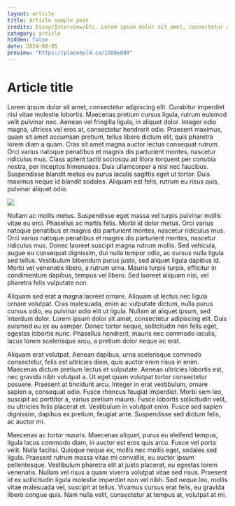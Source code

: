 ```yaml
---
layout: article
title: Article sample post
credits: Essay/Interview/Etc. Lorem ipsum dolor sit amet, consectetur adipiscing elit
category: article
hidden: false
date: 2024-08-05
preview: "https://placehold.co/1200x800"
---
```

# Article title

Lorem ipsum dolor sit amet, consectetur adipiscing elit. Curabitur imperdiet nisi vitae molestie lobortis. Maecenas pretium cursus ligula, rutrum euismod velit pulvinar nec. Aenean vel fringilla ligula, in aliquet dolor. Integer odio magna, ultrices vel eros at, consectetur hendrerit odio. Praesent maximus, quam sit amet accumsan pretium, tellus libero dictum elit, quis pharetra lorem diam a quam. Cras sit amet magna auctor lectus consequat rutrum. Orci varius natoque penatibus et magnis dis parturient montes, nascetur ridiculus mus. Class aptent taciti sociosqu ad litora torquent per conubia nostra, per inceptos himenaeos. Duis ullamcorper a nisl nec faucibus. Suspendisse blandit metus eu purus iaculis sagittis eget ut tortor. Duis maximus neque id blandit sodales. Aliquam est felis, rutrum eu risus quis, pulvinar aliquet odio.

![](https://placehold.co/1200x800)

Nullam ac mollis metus. Suspendisse eget massa vel turpis pulvinar mollis vitae eu orci. Phasellus ac mattis felis. Morbi id dolor metus. Orci varius natoque penatibus et magnis dis parturient montes, nascetur ridiculus mus. Orci varius natoque penatibus et magnis dis parturient montes, nascetur ridiculus mus. Donec laoreet suscipit magna rutrum mollis. Sed vehicula, augue eu consequat dignissim, dui nulla tempor odio, ac cursus nulla ligula sed tellus. Vestibulum bibendum purus justo, sed aliquet ligula dapibus id. Morbi vel venenatis libero, a rutrum urna. Mauris turpis turpis, efficitur in condimentum dapibus, tempus vel libero. Sed laoreet aliquam nisi, vel pharetra felis vulputate non.

Aliquam sed erat a magna laoreet ornare. Aliquam ut lectus nec ligula ornare volutpat. Cras malesuada, enim ac vulputate dictum, nulla purus cursus odio, eu pulvinar odio elit ut ligula. Nullam at aliquet ipsum, sed interdum dolor. Lorem ipsum dolor sit amet, consectetur adipiscing elit. Duis euismod eu ex eu semper. Donec tortor neque, sollicitudin non felis eget, egestas lobortis nunc. Phasellus hendrerit, mauris nec commodo iaculis, lacus lorem scelerisque arcu, a pretium dolor neque ac erat.

Aliquam erat volutpat. Aenean dapibus, urna scelerisque commodo consectetur, felis est ultricies diam, quis auctor enim risus in enim. Maecenas dictum pretium lectus et vulputate. Aenean ultricies lobortis est, nec gravida nibh volutpat a. Ut eget quam volutpat tortor consectetur posuere. Praesent at tincidunt arcu. Integer in erat vestibulum, ornare sapien a, consequat odio. Fusce rhoncus feugiat imperdiet. Morbi sem leo, suscipit ac porttitor a, varius pretium mauris. Fusce lobortis sollicitudin velit, eu ultricies felis placerat et. Vestibulum in volutpat enim. Fusce sed sapien dignissim, dapibus ex pretium, feugiat ante. Suspendisse sed dictum felis, ac auctor mi.

Maecenas ac tortor mauris. Maecenas aliquet, purus eu eleifend tempus, ligula lacus commodo diam, in auctor est eros quis arcu. Fusce vel porta velit. Nulla facilisi. Quisque neque ex, mollis nec mollis eget, sodales sed ligula. Praesent rutrum massa vitae mi convallis, eu auctor ipsum pellentesque. Vestibulum pharetra elit at justo placerat, eu egestas lorem venenatis. Nullam vel risus a quam viverra volutpat vitae sed risus. Praesent id ex sollicitudin ligula molestie imperdiet non vel nibh. Sed neque leo, mollis vitae malesuada vel, suscipit at tellus. Vivamus cursus erat felis, eu gravida libero congue quis. Nam nulla velit, consectetur at tempus at, volutpat at mi.